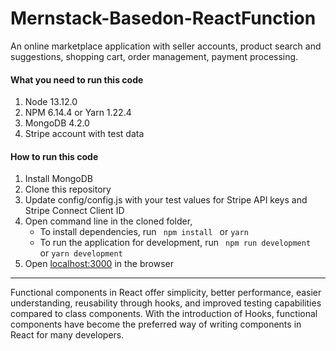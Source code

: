 # Mernstack-Basedon-ReactFunction
An online marketplace application with seller accounts, product search and suggestions, shopping cart, order management, payment processing.

#### What you need to run this code
1. Node 13.12.0
2. NPM 6.14.4 or Yarn 1.22.4
3. MongoDB 4.2.0
4. Stripe account with test data

####  How to run this code
1. Install MongoDB
2. Clone this repository
3. Update config/config.js with your test values for Stripe API keys and Stripe Connect Client ID 
4. Open command line in the cloned folder,
   - To install dependencies, run ```  npm install  ``` or ``` yarn ```
   - To run the application for development, run ```  npm run development  ```  or  ``` yarn development ```
5. Open [localhost:3000](http://localhost:3000/) in the browser
---- 

Functional components in React offer simplicity, better performance, easier understanding, reusability through hooks, and improved testing capabilities compared to class components. With the introduction of Hooks, functional components have become the preferred way of writing components in React for many developers.


